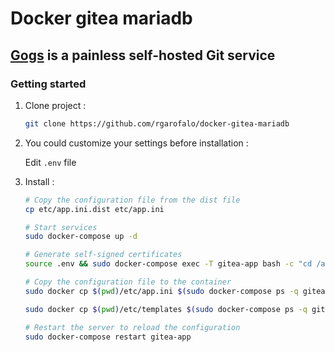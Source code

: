 # Docker gitea mariadb 
## [Gogs](https://gogs.io/) is a painless self-hosted Git service

### Getting started

1. Clone project :

    ```sh
    git clone https://github.com/rgarofalo/docker-gitea-mariadb
    ```

2. You could customize your settings before installation :

    Edit `.env` file

3. Install :

    ```sh
    # Copy the configuration file from the dist file
    cp etc/app.ini.dist etc/app.ini

    # Start services
    sudo docker-compose up -d

    # Generate self-signed certificates
    source .env && sudo docker-compose exec -T gitea-app bash -c "cd /app/gitea; exec /app/gitea/gitea cert -ca=true -duration=$GITEA_CERT_DURATION -host=$GITEA_VIRTUAL_HOST"

    # Copy the configuration file to the container
    sudo docker cp $(pwd)/etc/app.ini $(sudo docker-compose ps -q gitea-app):/data/gitea/conf/app.ini

    sudo docker cp $(pwd)/etc/templates $(sudo docker-compose ps -q gitea-app):/data/gitea/

    # Restart the server to reload the configuration
    sudo docker-compose restart gitea-app

    ```